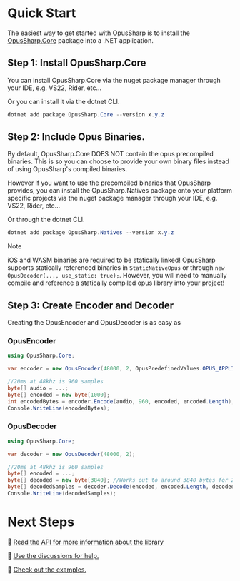 ﻿# Quick Start

The easiest way to get started with OpusSharp is to install the [OpusSharp.Core](https://www.nuget.org/packages/OpusSharp.Core) package into a .NET application.

## Step 1: Install OpusSharp.Core

You can install OpusSharp.Core via the nuget package manager through your IDE, e.g. VS22, Rider, etc...

Or you can install it via the dotnet CLI.
```csharp
dotnet add package OpusSharp.Core --version x.y.z
```

## Step 2: Include Opus Binaries.

By default, OpusSharp.Core DOES NOT contain the opus precompiled binaries. This is so you can choose to provide your own binary files instead of using OpusSharp's compiled binaries.

However if you want to use the precompiled binaries that OpusSharp provides, you can install the OpusSharp.Natives package onto your platform specific projects via the nuget package manager through your IDE, e.g. VS22, Rider, etc...

Or through the dotnet CLI.

```csharp
dotnet add package OpusSharp.Natives --version x.y.z
```

> [!NOTE]
> iOS and WASM binaries are required to be statically linked! OpusSharp supports statically referenced binaries in `StaticNativeOpus` or through `new OpusDecoder(..., use_static: true);`. However, you will need to manually compile and reference a statically compiled opus library into your project!

## Step 3: Create Encoder and Decoder

Creating the OpusEncoder and OpusDecoder is as easy as

### OpusEncoder

```csharp
using OpusSharp.Core;

var encoder = new OpusEncoder(48000, 2, OpusPredefinedValues.OPUS_APPLICATION_VOIP);

//20ms at 48khz is 960 samples
byte[] audio = ...;
byte[] encoded = new byte[1000];
int encodedBytes = encoder.Encode(audio, 960, encoded, encoded.Length);
Console.WriteLine(encodedBytes);
```

### OpusDecoder

```csharp
using OpusSharp.Core;

var decoder = new OpusDecoder(48000, 2);

//20ms at 48khz is 960 samples
byte[] encoded = ...;
byte[] decoded = new byte[3840]; //Works out to around 3840 bytes for 20ms audio
byte[] decodedSamples = decoder.Decode(encoded, encoded.Length, decoded, 960, false); //encoded.Length should not be used unless the size of the encoded audio is the exact same size.
Console.WriteLine(decodedSamples);
```

# Next Steps

📖 [Read the API for more information about the library](xref:OpusSharp.Core)

💬 [Use the discussions for help.](https://github.com/AvionBlock/OpusSharp/discussions)

📗 [Check out the examples.](../examples/Home.md)
